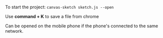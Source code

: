 To start the project: 
``` canvas-sketch sketch.js --open ```

Use **command + K** to save a file from chrome

Can be opened on the mobile phone if the phone's connected to the same network.